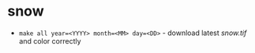 # snow

- `make all year=<YYYY> month=<MM> day=<DD>` - download latest *snow.tif* and color correctly